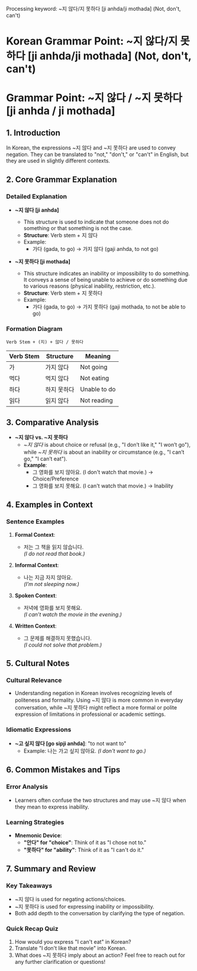 Processing keyword: ~지 않다/지 못하다 [ji anhda/ji mothada] (Not, don't, can't)
# Korean Grammar Point: ~지 않다/지 못하다 [ji anhda/ji mothada] (Not, don't, can't)
# Grammar Point: ~지 않다 / ~지 못하다 [ji anhda / ji mothada]
## 1. Introduction
In Korean, the expressions ~지 않다 and ~지 못하다 are used to convey negation. They can be translated to "not," "don't," or "can't" in English, but they are used in slightly different contexts.
## 2. Core Grammar Explanation
### Detailed Explanation
- **~지 않다 [ji anhda]**
  - This structure is used to indicate that someone does not do something or that something is not the case.
  - **Structure**: Verb stem + 지 않다
  - Example: 
    - 가다 (gada, to go) → 가지 않다 (gaji anhda, to not go)
  
- **~지 못하다 [ji mothada]**
  - This structure indicates an inability or impossibility to do something. It conveys a sense of being unable to achieve or do something due to various reasons (physical inability, restriction, etc.).
  - **Structure**: Verb stem + 지 못하다
  - Example: 
    - 가다 (gada, to go) → 가지 못하다 (gaji mothada, to not be able to go)
### Formation Diagram
```
Verb Stem + (지) + 않다 / 못하다
```
| Verb Stem | Structure         | Meaning                    |
|-----------|-------------------|----------------------------|
| 가        | 가지 않다         | Not going                  |
| 먹다     | 먹지 않다         | Not eating                 |
| 하다      | 하지 못하다       | Unable to do               |
| 읽다      | 읽지 않다         | Not reading                |
## 3. Comparative Analysis
- **~지 않다 vs. ~지 못하다**
  - *~지 않다* is about choice or refusal (e.g., "I don’t like it," "I won’t go"), while *~지 못하다* is about an inability or circumstance (e.g., "I can’t go," "I can’t eat").
  - **Example**:
    - 그 영화를 보지 않아요. (I don't watch that movie.) → Choice/Preference
    - 그 영화를 보지 못해요. (I can't watch that movie.) → Inability
## 4. Examples in Context
### Sentence Examples
1. **Formal Context**:
   - 저는 그 책을 읽지 않습니다.  
     *(I do not read that book.)*
   
2. **Informal Context**:
   - 나는 지금 자지 않아요.  
     *(I’m not sleeping now.)*
3. **Spoken Context**:
   - 저녁에 영화를 보지 못해요.  
     *(I can’t watch the movie in the evening.)*
4. **Written Context**:
   - 그 문제를 해결하지 못했습니다.  
     *(I could not solve that problem.)*
## 5. Cultural Notes
### Cultural Relevance
- Understanding negation in Korean involves recognizing levels of politeness and formality. Using ~지 않다 is more common in everyday conversation, while ~지 못하다 might reflect a more formal or polite expression of limitations in professional or academic settings.
### Idiomatic Expressions
- **~고 싶지 않다 [go sipji anhda]**: "to not want to"
  - Example: 나는 가고 싶지 않아요. *(I don't want to go.)*
## 6. Common Mistakes and Tips
### Error Analysis
- Learners often confuse the two structures and may use ~지 않다 when they mean to express inability.
  
### Learning Strategies
- **Mnemonic Device**: 
  - **"안다" for "choice"**: Think of it as "I chose not to."
  - **"못하다" for "ability"**: Think of it as "I can't do it."
## 7. Summary and Review
### Key Takeaways
- ~지 않다 is used for negating actions/choices.
- ~지 못하다 is used for expressing inability or impossibility.
- Both add depth to the conversation by clarifying the type of negation.
### Quick Recap Quiz
1. How would you express "I can't eat" in Korean?
2. Translate "I don't like that movie" into Korean.
3. What does ~지 못하다 imply about an action?
Feel free to reach out for any further clarification or questions!
